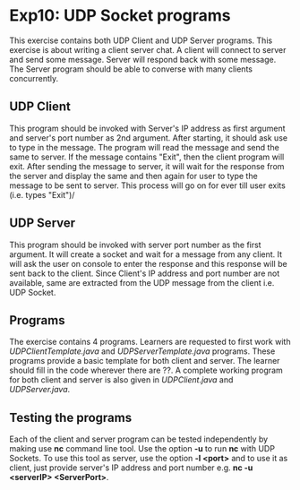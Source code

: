 # Exp10: UDP Socket programs
This exercise contains both UDP Client and UDP Server programs.
This exercise is about writing a client server chat. A client will
connect to server and send some message. Server will respond back
with some message. The Server program should be able to converse
with many clients concurrently.


## UDP Client
This program should be invoked with Server's IP address as first
argument and server's port number as 2nd argument. After starting,
it should ask use to type in the message. The program will read the
message and send the same to server. If the message contains "Exit",
then the client program will exit. After sending the message to
server, it will wait for the response from the server and display
the same and then again for user to type the message to be sent to
server. This process will go on for ever till user exits (i.e. types
"Exit")/

## UDP Server
This program should be invoked with server port number as the first
argument. It will create a socket and wait for a message from any
client. It will ask the user on console to enter the response and
this response will be sent back to the client. Since Client's IP
address and port number are not available, same are extracted from
the UDP message from the client i.e. UDP Socket.

## Programs
The exercise contains 4 programs. Learners are requested to first
work with *UDPClientTemplate.java* and *UDPServerTemplate.java*
programs. These programs provide a basic template for both client
and server. The learner should fill in the code wherever there are
??.
A complete working program for both client and server is also given
in *UDPClient.java* and *UDPServer.java*.

## Testing the programs
Each of the client and server program can be tested independently by
making use **nc** command line tool. Use the option **-u** to run
**nc** with UDP Sockets. To use this tool as server, use the option
**-l \<port\>** and to use it as client, just provide server's IP
address and port number e.g. **nc -u \<serverIP\> \<ServerPort\>**.
